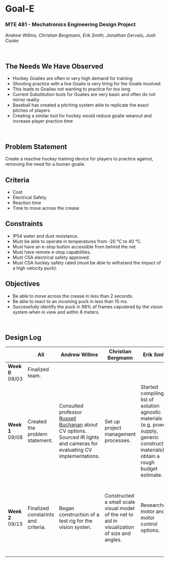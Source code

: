 # Goal-E
### MTE 481 - Mechatronics Engineering Design Project
_Andrew Willms, Christian Bergmann, Erik Smith, Jonathan Gervais, Josh Cooke_

&nbsp;
## The Needs We Have Observed
- Hockey Goalies are often in very high demand for training
- Shooting practice with a live Goalie is very tiring for the Goalie involved
- This leads to Goalies not wanting to practice for too long
- Current Substitution tools for Goalies are very basic and often do not mirror reality
- Baseball has created a pitching system able to replicate the exact pitches of players
- Creating a similar tool for hockey would reduce goalie wearout and increase player practice time

&nbsp;
## Problem Statement
Create a reactive hockey training device for players to practice against, removing the need for a human goalie.

## Criteria
- Cost
- Electrical Safety
- Reaction time
- Time to move across the crease

## Constraints
- IP54 water and dust resistance.
- Must be able to operate in temperatures from -20 °C to 40 °C.
- Must have an e-stop button accessible from behind the net.
- Must have remote e-stop capabilities.
- Must CSA electrical safety approved.
- Must CSA hockey safety rated (must be able to withstand the impact of a high velocity puck).

## Objectives
- Be able to move across the crease in less than 2 seconds.
- Be able to react to an incoming puck in less than 10 ms.
- Successfully identify the puck in 98% of frames caputered by the vision system when in view and within 6 meters.

&nbsp;
## Design Log

|                     | All                                             | Andrew Willms                                                                                                                 | Christian Bergmann | Erik Smith | Jonathan Gervais | Josh Cooke |
| ------------------- | ----------------------------------------------- | ----------------------------------------------------------------------------------------------------------------------------- | ------------------ | ---------- | ---------------- | ---------- |
| **Week 0**<br>09/03 | Finalized team.                                |                                                                                                                               |                    |            |                  |            |
| **Week 1**<br>09/08 | Created the problem statement. | Consulted professor [Russell Buchanan](https://uwaterloo.ca/mechanical-mechatronics-engineering/profile/r6buchan) about CV options.<br> Sourced IR lights and cameras for evaluating CV implementations. | Set up project management processes. | Started compiling a list of solution agnostic materials (e.g. power supply, generic construction materials) to obtain a rough budget estimate. | Spoke with hockey players and coaches to asses community needs. | CADed hockey net and crease to improve our understanding of the physical constraints of a hockey rink. |
| **Week 2**<br>09/15 | Finalized constarints and criteria. | Began construction of a test rig for the vision systen. | Constructed a small scale visual model of the net to aid in visualization of size and angles. | Researched motor and motor control options. | Created motor torque calculator to help evaluate the theoretical performance of different motors and gear reduction combinations. | Lead creating the constraints and criteria. |
